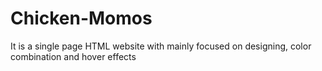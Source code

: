 # Chicken-Momos
It is a single page HTML website with mainly focused on designing, color combination and hover effects 
